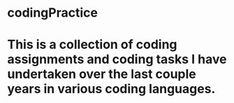 # codingPractice

# This is a collection of coding assignments and coding tasks I have undertaken over the last couple years in various coding languages.
